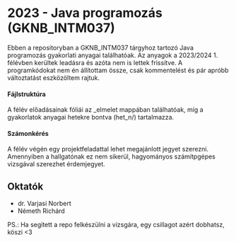 # 2023 - Java programozás (GKNB_INTM037)
Ebben a repositoryban a GKNB_INTM037 tárgyhoz tartozó Java programozás gyakorlati 
anyagai találhatóak. Az anyagok a 2023/2024 1. félévben kerültek leadásra és azóta 
nem is lettek frissítve. A programkódokat nem én állítottam össze, csak kommentelést 
és pár apróbb változtatást eszközöltem rajtuk.

#### Fájlstruktúra
A félév előadásainak fóliái az _elmelet mappában találhatóak, míg a gyakorlatok anyagai hetekre bontva (het_n/) tartalmazza.

#### Számonkérés
A félév végén egy projektfeladattal lehet megajánlott jegyet szerezni. Amennyiben a hallgatónak ez nem sikerül, hagyományos számítpgépes vizsgával szerezhet érdemjegyet.

## Oktatók
- dr. Varjasi Norbert
- Németh Richárd

PS.: Ha segített a repo felkészülni a vizsgára, egy csillagot azért dobhatsz, köszi <3
